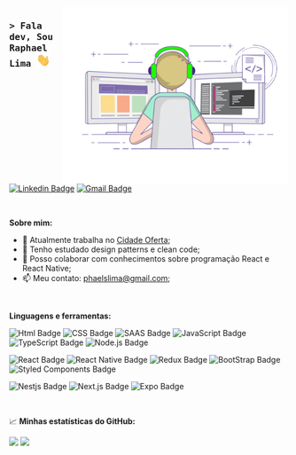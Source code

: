 <img align="right" alt="coding" src="https://github.com/phaelslima/phaelslima/blob/main/assets/coding.gif?raw=true" width="408" height="318" />


### <samp>&gt; Fala dev, Sou Raphael Lima <img alt="hand wave" src="https://github.com/phaelslima/phaelslima/blob/main/assets/hand-wave.gif?raw=true" width="25" /></samp>

<div style="margin-top: 10px;">

  [![Linkedin Badge](https://img.shields.io/badge/-LinkedIn-0e76a8?style=flat-square&logo=Linkedin&logoColor=white)](https://linkedin.com/in/phaelslima)
  [![Gmail Badge](https://img.shields.io/badge/-Gmail-D14836?style=flat-square&logo=gmail&logoColor=white)](mailto:phaelslima@gmail.com)

</div>

<br />

**Sobre mim:**

- 🔭 Atualmente trabalha no [Cidade Oferta](https://www.cidadeoferta.com.br);
- 🌱 Tenho estudado design patterns e clean code;
- 🤔 Posso colaborar com conhecimentos sobre programação React e React Native;
- 📫 Meu contato: [phaelslima@gmail.com](mailto:phaelslima@gmail.com);

<br />

**Linguagens e ferramentas:**

![Html Badge](https://img.shields.io/badge/-HTML-E34F26?style=flat-square&logo=html5&logoColor=white)
![CSS Badge](https://img.shields.io/badge/-CSS3-1572B6?style=flat-square&logo=css3&logoColor=white)
![SAAS Badge](https://img.shields.io/badge/-SAAS-CC6699?style=flat-square&logo=css3&logoColor=white)
![JavaScript Badge](https://img.shields.io/badge/-JavaScript-F7DF1E?style=flat-square&logo=javascript&logoColor=black)
![TypeScript Badge](https://img.shields.io/badge/-TypeScript-007ACC?style=flat-square&logo=typescript&logoColor=white)
![Node.js Badge](https://img.shields.io/badge/-Node.js-339933?style=flat-square&logo=nodedotjs&logoColor=white)


![React Badge](https://img.shields.io/badge/-React-20232A?style=flat-square&logo=react&logoColor=61DAFB)
![React Native Badge](https://img.shields.io/badge/-React_Native-20232A?style=flat-square&logo=react&logoColor=61DAFB)
![Redux Badge](https://img.shields.io/badge/-redux-593D88?style=flat-square&logo=redux&logoColor=white)
![BootStrap Badge](https://img.shields.io/badge/-Bootstrap-563D7C?style=flat-square&logo=bootstrap&logoColor=white)
![Styled Components Badge](https://img.shields.io/badge/-Styled_Components-DB7093?style=flat-square&logo=styled-components&logoColor=white)

![Nestjs Badge](https://img.shields.io/badge/-Nestjs-E0234E?style=flat-square&logo=nestjs&logoColor=white)
![Next.js Badge](https://img.shields.io/badge/-Next.js-000000?style=flat-square&logo=nextdotjs&logoColor=white)
![Expo Badge](https://img.shields.io/badge/-Expo-1B1F23?style=flat-square&logo=expo&logoColor=white)

<br />

📈 **Minhas estatísticas do GitHub:**

<p>
  <img height="180em" src="https://github-readme-stats.vercel.app/api?username=phaelslima&show_icons=true&include_all_commits=true&count_private=true" />
  <img height="180em" src="https://github-readme-stats.vercel.app/api/top-langs/?username=phaelslima&layout=compact&langs_count=8" />
</p>